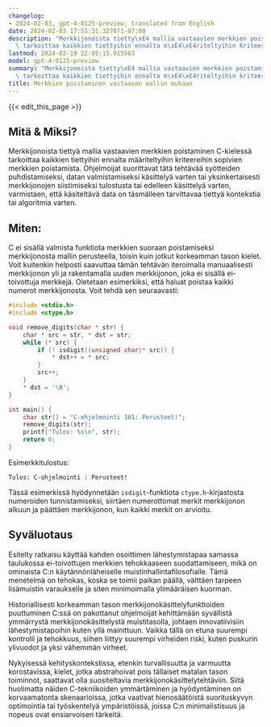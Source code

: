 ```yaml
---
changelog:
- 2024-02-03, gpt-4-0125-preview, translated from English
date: 2024-02-03 17:55:31.327071-07:00
description: "Merkkijonoista tietty\xE4 mallia vastaavien merkkien poistaminen C-kieless\xE4\
  \ tarkoittaa kaikkien tiettyihin ennalta m\xE4\xE4riteltyihin kriteereihin sopivien\u2026"
lastmod: 2024-02-19 22:05:15.915563
model: gpt-4-0125-preview
summary: "Merkkijonoista tietty\xE4 mallia vastaavien merkkien poistaminen C-kieless\xE4\
  \ tarkoittaa kaikkien tiettyihin ennalta m\xE4\xE4riteltyihin kriteereihin sopivien\u2026"
title: Merkkien poistaminen vastaavan mallin mukaan
---
```


{{< edit_this_page >}}

## Mitä & Miksi?

Merkkijonoista tiettyä mallia vastaavien merkkien poistaminen C-kielessä tarkoittaa kaikkien tiettyihin ennalta määriteltyihin kriteereihin sopivien merkkien poistamista. Ohjelmoijat suorittavat tätä tehtävää syötteiden puhdistamiseksi, datan valmistamiseksi käsittelyä varten tai yksinkertaisesti merkkijonojen siistimiseksi tulostusta tai edelleen käsittelyä varten, varmistaen, että käsiteltävä data on täsmälleen tarvittavaa tiettyä kontekstia tai algoritmia varten.

## Miten:

C ei sisällä valmista funktiota merkkien suoraan poistamiseksi merkkijonosta mallin perusteella, toisin kuin jotkut korkeamman tason kielet. Voit kuitenkin helposti saavuttaa tämän tehtävän iteroimalla manuaalisesti merkkijonon yli ja rakentamalla uuden merkkijonon, joka ei sisällä ei-toivottuja merkkejä. Oletetaan esimerkiksi, että haluat poistaa kaikki numerot merkkijonosta. Voit tehdä sen seuraavasti:

```c
#include <stdio.h>
#include <ctype.h>

void remove_digits(char * str) {
    char * src = str, * dst = str;
    while (* src) {
        if (! isdigit((unsigned char)* src)) {
            * dst++ = * src;
        }
        src++;
    }
    * dst = '\0';
}

int main() {
    char str[] = "C-ohjelmointi 101: Perusteet!";
    remove_digits(str);
    printf("Tulos: %s\n", str);
    return 0;
}
```

Esimerkkitulostus:
```
Tulos: C-ohjelmointi : Perusteet!
```

Tässä esimerkissä hyödynnetään `isdigit`-funktiota `ctype.h`-kirjastosta numeroiden tunnistamiseksi, siirtäen numerottomat merkit merkkijonon alkuun ja päättäen merkkijonon, kun kaikki merkit on arvioitu.

## Syväluotaus

Esitelty ratkaisu käyttää kahden osoittimen lähestymistapaa samassa taulukossa ei-toivottujen merkkien tehokkaaseen suodattamiseen, mikä on ominaista C:n käytännönläheiselle muistinhallintafilosofialle. Tämä menetelmä on tehokas, koska se toimii paikan päällä, välttäen tarpeen lisämuistin varaukselle ja siten minimoimalla ylimääräisen kuorman.

Historiallisesti korkeamman tason merkkijonokäsittelyfunktioiden puuttuminen C:ssä on pakottanut ohjelmoijat kehittämään syvällistä ymmärrystä merkkijonokäsittelystä muistitasolla, johtaen innovatiivisiin lähestymistapoihin kuten yllä mainittuun. Vaikka tällä on etuna suurempi kontrolli ja tehokkuus, siihen liittyy suurempi virheiden riski, kuten puskurin ylivuodot ja yksi vähemmän virheet.

Nykyisessä kehityskontekstissa, etenkin turvallisuutta ja varmuutta korostavissa, kielet, jotka abstrahoivat pois tällaiset matalan tason toiminnot, saattavat olla suositeltavia merkkijonokäsittelytehtäviin. Siitä huolimatta näiden C-tekniikoiden ymmärtäminen ja hyödyntäminen on korvaamatonta skenaarioissa, jotka vaativat hienosäätöistä suorituskyvyn optimointia tai työskentelyä ympäristöissä, joissa C:n minimalistisuus ja nopeus ovat ensiarvoisen tärkeitä.

